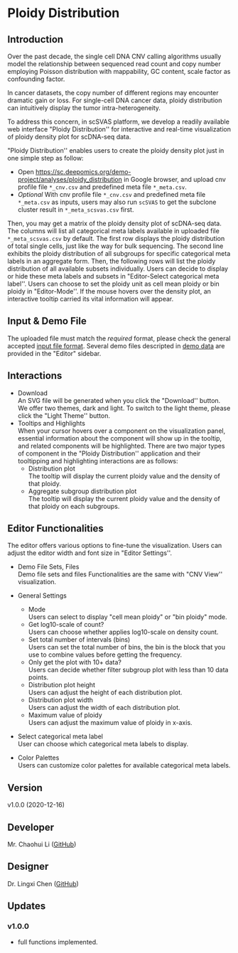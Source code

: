 # Ploidy Distribution

## Introduction

Over the past decade, the single cell DNA CNV calling algorithms usually model the relationship between sequenced read count and copy number employing Poisson distribution with mappability, GC content, scale factor as confounding factor. 

In cancer datasets, the copy number of different regions may encounter dramatic gain or loss. For single-cell DNA cancer data,  ploidy distribution can intuitively display the tumor intra-heterogeneity.

To address this concern, in scSVAS platform, we develop a readily available web interface "Ploidy Distribution''  for interactive and real-time visualization of ploidy density plot for scDNA-seq data.

"Ploidy Distribution'' enables users to create the ploidy density plot just in one simple step as follow:

  + Open https://sc.deepomics.org/demo-project/analyses/ploidy_distribution in Google browser, and upload cnv profile file `*_cnv.csv` and predefined meta file `*_meta.csv`.
  + *Optional* With cnv profile file `*_cnv.csv` and predefined meta file `*_meta.csv` as inputs, users may also run `scSVAS` to get the subclone cluster result in `*_meta_scsvas.csv` first.

Then, you may get a matrix of the ploidy density plot of scDNA-seq data. The columns will list all categorical meta labels available in uploaded file `*_meta_scsvas.csv` by default. The first row displays the ploidy distribution of total single cells, just like the way for bulk sequencing. The second line exhibits the ploidy distribution of all subgroups for specific categorical meta labels in an aggregate form. Then, the following rows will list the ploidy distribution of all available subsets individually.
Users can decide to display or hide these meta labels and subsets in "Editor-Select categorical meta label''. 
Users can choose to set the ploidy unit as cell mean ploidy or bin ploidy in "Editor-Mode''.
If the mouse hovers over the density plot, an interactive tooltip carried its vital information will appear. 

## Input & Demo File

The uploaded file must match the *required* format, please check the general accepted [input file format](./data/input_format). Several demo files descripted in [demo data](./data/demo_data) are provided in the "Editor" sidebar. 



## Interactions

  + Download </br>
    An SVG file will be generated when you click the "Download'' button. We offer two themes, dark and light. To switch to the light theme, please click the "Light Theme'' button.
  + Tooltips and Highlights </br>
    When your cursor hovers over a component on the visualization panel, essential information about the component will show up in the tooltip, and related components will be highlighted. There are two major types of component in the "Ploidy Distribution'' application and their tooltipping and highlighting interactions are as follows:
      + Distribution plot </br>
         The tooltip will display the current ploidy value and the density of that ploidy.
      + Aggregate subgroup distribution plot </br>
         The tooltip will display the current ploidy value and the density of that ploidy on each subgroups. 

## Editor Functionalities
The editor offers various options to fine-tune the visualization. Users can adjust the editor width and font size in "Editor Settings''.


  + Demo File Sets, Files </br>
    Demo file sets and files Functionalities are the same with "CNV View'' visualization.
  + General Settings </br>
    + Mode </br>
      Users can select to display "cell mean ploidy" or "bin ploidy" mode.
    + Get log10-scale of count? </br>
        Users can choose whether applies log10-scale on density count.
    + Set total number of intervals (bins) </br>
        Users can set the total number of bins, the bin is the block that you use to combine values before getting the frequency.
    + Only get the plot with 10+ data? </br>
        Users can decide whether filter subgroup plot with less than 10 data points.
    + Distribution plot height </br>
        Users can adjust the height of each distribution plot.
    + Distribution plot width </br>
        Users can adjust the width of each distribution plot.
    + Maximum value of ploidy </br>
        Users can adjust the maximum value of ploidy in x-axis.

  + Select categorical meta label </br>
    User can choose which categorical meta labels to display.

  + Color Palettes </br>
    Users can customize color palettes for available categorical meta labels.

## Version

v1.0.0 (2020-12-16)

## Developer

Mr. Chaohui Li ([GitHub](https://github.com/Eric0627))

## Designer

Dr. Lingxi Chen ([GitHub](https://github.com/paprikachan))

## Updates

### v1.0.0

   - full functions implemented.

